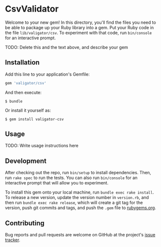 # CsvValidator

Welcome to your new gem! In this directory, you'll find the files you need to be able to package up your Ruby library into a gem. Put your Ruby code in the file `lib/valigator/csv`. To experiment with that code, run `bin/console` for an interactive prompt.

TODO: Delete this and the text above, and describe your gem

## Installation

Add this line to your application's Gemfile:

```ruby
gem 'valigator/csv'
```

And then execute:

    $ bundle

Or install it yourself as:

    $ gem install valigator-csv

## Usage

TODO: Write usage instructions here

## Development

After checking out the repo, run `bin/setup` to install dependencies. Then, run `rake spec` to run the tests. You can also run `bin/console` for an interactive prompt that will allow you to experiment.

To install this gem onto your local machine, run `bundle exec rake install`. To release a new version, update the version number in `version.rb`, and then run `bundle exec rake release`, which will create a git tag for the version, push git commits and tags, and push the `.gem` file to [rubygems.org](https://rubygems.org).

## Contributing

Bug reports and pull requests are welcome on GitHub at the project's [issue tracker](https://github.com/emarsys/valigator-csv).

